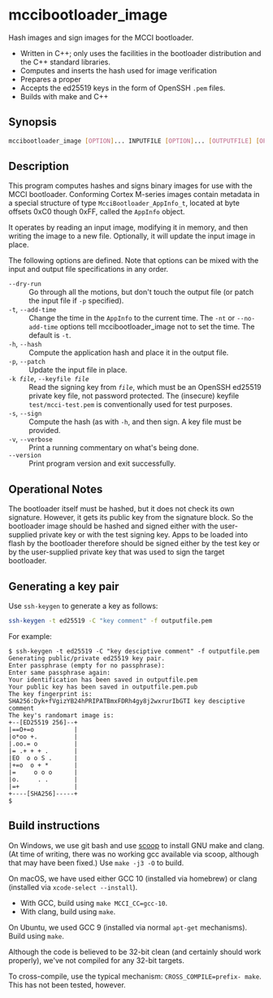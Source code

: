 # mccibootloader_image

Hash images and sign images for the MCCI bootloader.

- Written in C++; only uses the facilities in the bootloader distribution and the C++ standard libraries.
- Computes and inserts the hash used for image verification
- Prepares a proper
- Accepts the ed25519 keys in the form of OpenSSH `.pem` files.
- Builds with make and C++

## Synopsis

```bash
mccibootloader_image [OPTION]... INPUTFILE [OPTION]... [OUTPUTFILE] [OPTION]...
```

## Description

This program computes hashes and signs binary images for use with the MCCI bootloader. Conforming Cortex M-series images contain metadata in a special structure of type `McciBootloader_AppInfo_t`, located at byte offsets 0xC0 though 0xFF, called the `AppInfo` object.

It operates by reading an input image, modifying it in memory, and then writing the image to a new file. Optionally, it will update the input image in place.

The following options are defined. Note that options can be mixed with the input and output file specifications in any order.

<dl>
<dt><code>--dry-run</code></dt>
<dd>Go through all the motions, but don't touch the output file (or patch the input file if <code>-p</code> specified).</dd>

<dt><code>-t</code>, <code>--add-time</code></dt>
<dd>Change the time in the <code>AppInfo</code> to the current time. The <code>-nt</code> or <code>--no-add-time</code> options tell mccibootloader_image not to set the time. The default is <code>-t</code>.</dd>
<dt><code>-h</code>, <code>--hash</code></dt>
<dd>Compute the application hash and place it in the output file.</dd>
<dt><code>-p</code>, <code>--patch</code></dt>
<dd>Update the input file in place.</dd>
<dt><code>-k <em>file</em></code>, <code>--keyfile <em>file</em></code></dt>
<dd>Read the signing key from <code><em>file</em></code>, which must be an OpenSSH ed25519 private key file, not password protected. The (insecure) keyfile <code>test/mcci-test.pem</code> is conventionally used for test purposes. </dd>
<dt><code>-s</code>, <code>--sign</code></dt>
<dd>Compute the hash (as with <code>-h</code>, and then sign. A key file must be provided.</dd>
<dt><code>-v</code>, <code>--verbose</code></dt>
<dd>Print a running commentary on what's being done.</dd>
<dt><code>--version</code></dt>
<dd>Print program version and exit successfully.</dd>
</dl>

## Operational Notes

The bootloader itself must be hashed, but it does not check its own signature. However, it gets its public key from the signature block. So the bootloader image should be hashed and signed either with the user-supplied private key or with the test signing key. Apps to be loaded into flash by the bootloader therefore should be signed either by the test key or by the user-supplied private key that was used to sign the target bootloader.

## Generating a key pair

Use `ssh-keygen` to generate a key as follows:

```bash
ssh-keygen -t ed25519 -C "key comment" -f outputfile.pem
```

For example:

```console
$ ssh-keygen -t ed25519 -C "key desciptive comment" -f outputfile.pem
Generating public/private ed25519 key pair.
Enter passphrase (empty for no passphrase): 
Enter same passphrase again: 
Your identification has been saved in outputfile.pem
Your public key has been saved in outputfile.pem.pub
The key fingerprint is:
SHA256:Dyk+fVgizYB24hPRIPATBmxFDRh4gy8j2wxrurIbGTI key desciptive comment
The key's randomart image is:
+--[ED25519 256]--+
|==O+=o           |
|o*oo +.          |
|.oo.= o          |
|= .+ + + .       |
|EO  o o S .      |
|+=o  o + *       |
|=     o o o      |
|o.     . .       |
|=+               |
+----[SHA256]-----+
$
```

## Build instructions

On Windows, we use git bash and use [scoop](https://scoop.io) to install GNU make and clang. (At time of writing, there was no working gcc available via scoop, although that may have been fixed.) Use `make -j3 -O` to build.

On macOS, we have used either GCC 10 (installed via homebrew) or clang (installed via `xcode-select --install`).

- With GCC, build using `make MCCI_CC=gcc-10`.
- With clang, build using `make`.

On Ubuntu, we used GCC 9 (installed via normal `apt-get` mechanisms). Build using `make`.

Although the code is believed to be 32-bit clean (and certainly should work properly), we've not compiled for any 32-bit targets.

To cross-compile, use the typical mechanism: `CROSS_COMPILE=prefix- make`. This has not been tested, however.
